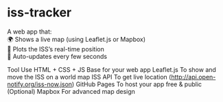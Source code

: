 # iss-tracker
A web app that:  
🌍 Shows a live map (using Leaflet.js or Mapbox)  
📍 Plots the ISS’s real-time position  
🔄 Auto-updates every few seconds

Tool	Use
HTML + CSS + JS	Base for your web app
Leaflet.js	To show and move the ISS on a world map
ISS API	To get live location (http://api.open-notify.org/iss-now.json)
GitHub Pages	To host your app free & public
(Optional) Mapbox	For advanced map design
